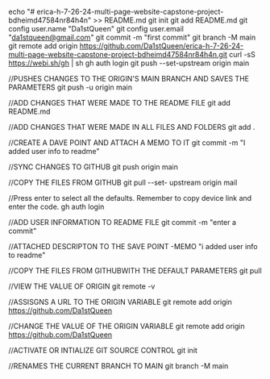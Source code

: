 echo "# erica-h-7-26-24-multi-page-website-capstone-project-bdheimd47584nr84h4n" >> README.md
git init
git add README.md
git config user.name "Da1stQueen"
git config user.email "da1stqueen@gmail.com"
git commit -m "first commit"
git branch -M main
git remote add origin https://github.com/Da1stQueen/erica-h-7-26-24-multi-page-website-capstone-project-bdheimd47584nr84h4n.git
curl -sS https://webi.sh/gh | sh
gh auth login
git push --set-upstream origin main

//PUSHES CHANGES TO THE ORIGIN'S MAIN BRANCH AND SAVES THE PARAMETERS
git push -u origin main

//ADD CHANGES THAT WERE MADE TO THE README FILE
git add README.md

//ADD CHANGES THAT WERE MADE IN ALL FILES AND FOLDERS
git add .

//CREATE A DAVE POINT AND ATTACH A MEMO TO IT
 git commit -m "I added user info to readme"
 
 //SYNC CHANGES TO GITHUB
git push origin main

//COPY THE FILES FROM GITHUB
git pull --set- upstream origin mail

//Press enter to select all the defaults. Remember to copy device link and enter the code.
gh auth login

//ADD USER INFORMATION TO README FILE
 git commit -m "enter a commit"
 
 //ATTACHED DESCRIPTON TO THE SAVE POINT -MEMO
 "i added user info to readme"

//COPY THE FILES FROM GITHUBWITH THE DEFAULT PARAMETERS
git pull

//VIEW THE VALUE OF ORIGIN
git remote -v

//ASSISGNS A URL TO THE ORIGIN VARIABLE
git remote add origin https://github.com/Da1stQueen

//CHANGE THE VALUE OF THE ORIGIN VARIABLE
git remote add origin https://github.com/Da1stQueen

//ACTIVATE OR INTIALIZE GIT SOURCE CONTROL
git init

//RENAMES THE CURRENT BRANCH TO MAIN
git branch -M main

